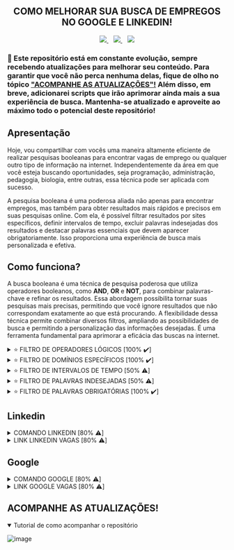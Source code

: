 <!-- 
Eu escolhi combinar códigos em markdown e html, pois eles se complementam mutuamente. Por exemplo, enquanto o markdown pode ser útil para a maioria das formatações de texto, como títulos e listas, ele não oferece suporte para alinhar o texto no centro e algumas outras funcionalidades avançadas. É aí que o html entra, permitindo preencher essas lacunas. No entanto, reconheço que o html pode ser mais verboso em comparação com o markdown, tornando o código mais extenso. Portanto, sempre que possível, opto pelo markdown para manter o código mais limpo e legível.
-->

<!-- TÍTULO -->
<!-- HTML -->
<h2 align="center">
  COMO MELHORAR SUA BUSCA DE EMPREGOS NO GOOGLE E LINKEDIN!
</h2>

<!-- BADGES -->
<!-- HTML -->
<div align="center">
  <a href="https://github.com/steteler">
    <img src="https://img.shields.io/github/followers/steteler.svg?style=social&label=Followers&maxAge=2592000&cacheSeconds=3600"/>
  </a>
  &nbsp;&nbsp;
  <a href="#">
    <img src="https://img.shields.io/github/stars/steteler/steteler-jobs-search-tips.svg?style=social&cacheSeconds=3600"/>
  </a>
  &nbsp;&nbsp;
  <a href="#">
    <img src="https://img.shields.io/github/watchers/steteler/steteler-jobs-search-tips.svg?style=social&cacheSeconds=3600"/>
  </a>
</div>

<!-- AVISOS -->
<!-- MARKDOWN -->
### 🚨 Este repositório está em constante evolução, sempre recebendo atualizações para melhorar seu conteúdo. Para garantir que você não perca nenhuma delas, fique de olho no tópico <a href="#acompanhe-as-atualizações">"ACOMPANHE AS ATUALIZAÇÕES"!</a> Além disso, em breve, adicionarei scripts que irão aprimorar ainda mais a sua experiência de busca. Mantenha-se atualizado e aproveite ao máximo todo o potencial deste repositório!

<!-- APRESENTAÇÃO -->
<!-- MARKDOWN -->
## Apresentação
Hoje, vou compartilhar com vocês uma maneira altamente eficiente de realizar pesquisas booleanas para encontrar vagas de emprego ou qualquer outro tipo de informação na internet. Independentemente da área em que você esteja buscando oportunidades, seja programação, administração, pedagogia, biologia, entre outras, essa técnica pode ser aplicada com sucesso.

A pesquisa booleana é uma poderosa aliada não apenas para encontrar empregos, mas também para obter resultados mais rápidos e precisos em suas pesquisas online. Com ela, é possível filtrar resultados por sites específicos, definir intervalos de tempo, excluir palavras indesejadas dos resultados e destacar palavras essenciais que devem aparecer obrigatoriamente. Isso proporciona uma experiência de busca mais personalizada e efetiva.

<!-- COMO FUNCIONA -->
<!-- MARKDOWN -->
## Como funciona?
A busca booleana é uma técnica de pesquisa poderosa que utiliza operadores booleanos, como <b>AND</b>, <b>OR</b> e <b>NOT</b>, para combinar palavras-chave e refinar os resultados. Essa abordagem possibilita tornar suas pesquisas mais precisas, permitindo que você ignore resultados que não correspondam exatamente ao que está procurando. A flexibilidade dessa técnica permite combinar diversos filtros, ampliando as possibilidades de busca e permitindo a personalização das informações desejadas. É uma ferramenta fundamental para aprimorar a eficácia das buscas na internet.

<!-- FILTROS LÓGICOS -->
<!-- HTML -->
<details>
  <summary>⭐ FILTRO DE OPERADORES LÓGICOS [100% ✔️]</summary>
  <br />

  O filtro de operadores lógicos, como <b>"AND"</b>, <b>"OR"</b> e <b>"NOT"</b>, permite combinar palavras-chave e obter resultados mais precisos. Esses operadores são valiosos para refinar pesquisas e restringir os resultados de acordo com critérios específicos.

## AND (E)

* Exemplo 1: `🍉 AND 🍇`
    * Retorna: Resultados que contenham ambas as palavras "🍉" e "🍇".
* Exemplo 2: `melancia AND uva`
    * Retorna: Resultados que contenham ambas as palavras "melancia" e "uva".

## OR (OU)

* Exemplo 1: `🍉 OR 🍇`
    * Retorna: Resultados que contenham qualquer uma das palavras "🍉" ou "🍇", ou ambas.
* Exemplo 2: `melancia OR uva`
    * Retorna: Resultados que contenham qualquer uma das palavras "melancia" ou "uva", ou ambas.

## NOT (NÃO)

* Exemplo 1: `🍉 NOT 🍇`
    * Retorna: Resultados que contenham "🍉", mas excluindo aquelas que também mencionam "🍇".
* Exemplo 2: `melancia NOT uva`
    * Retorna: Resultados que contenham "melancia", mas excluindo aquelas que também mencionam "uva".

## Uso de parênteses para agrupar termos

* Exemplo 1: `🍉 AND (🍇 OR 🍌)`
    * Retorna: Resultados que contenham "🍉" e, em seguida, qualquer uma das palavras "🍇" ou "🍌".
* Exemplo 2: `melancia AND (uva OR banana)`
    * Retorna: Resultados que contenham "melancia" e, em seguida, qualquer uma das palavras "uva" ou "banana".

## Combinação de operadores

* Exemplo 1: `(🍉 OR 🍅) AND (🍇 OR 🍌)`
    * Retorna: Resultados que contenham "🍉" ou "🍅" e também "🍇" ou "🍌".
* Exemplo 2: `(melancia OR tomate) AND (uva OR banana)`
    * Retorna: Resultados que contenham "melancia" ou "tomate" e também "uva" ou "banana".

</details>

<!-- FILTROS DE SITES -->
<!-- HTML -->
<details>
  <summary>⭐ FILTRO DE DOMÍNIOS ESPECÍFICOS [100% ✔️]</summary>
  <br />
  O filtro de site possibilita a exibição ou exclusão de informações de um domínio específico. Essa funcionalidade permite que você refine suas pesquisas e obtenha resultados mais relevantes e direcionados de acordo com suas necessidades.
  <br />
  <br />
  Contudo, é importante ter atenção à sintaxe correta do operador de filtro suportado pelo mecanismo de pesquisa que está sendo utilizado. Cada mecanismo pode adotar sua própria variação para esse propósito, tais como <b>"site:</b>", <b>"inurl:"</b> ou <b>"domain:"</b>. Por isso, familiarizar-se com a sintaxe apropriada é essencial para aproveitar ao máximo essa funcionalidade e obter resultados precisos e pertinentes em suas pesquisas.
  <br />
  <br />
  <ol>
    <li>
      Operador <b>site:DominioDoSite.com</b> ou <b>+site:DominioDoSite.com</b> ~ Exemplos:
      <br />
      <code>💪 site:saude.gov.br</code> ou <code>benefícios do exercício físico site:saude.gov.br</code>
      <br />
      <b>Retorna</b>: Os resultados deste tema estão limitados ao domínio que você especificou. Isso significa que você verá apenas informações relacionadas a esse domínio e nenhum outro domínio será mostrado.
    </li>
    <br />
    <li>
      Operador <b>-site:DominioDoSite.com</b> ~ Exemplos:
      <br />
      <code>💪 -site:saude.gov.br</code> ou <code>benefícios do exercício físico -site:saude.gov.br</code>
      <br />
      <b>Retorna</b>: Os resultados não mostrarão informações provenientes do domínio que você especificou. Eles serão obtidos de outras fontes, excluindo completamente qualquer conteúdo vinculado a esse domínio em particular.
    </li>
  </ol>
</details>

<!-- FILTROS DE INTERVALOS DE TEMPO -->
<!-- HTML -->
<details>
  <summary>⭐ FILTRO DE INTERVALOS DE TEMPO [50% ⚠️]</summary>
  <br />
  Caso queira visualizar apenas resultados recentes, pode utilizar filtros de tempo para delimitar a pesquisa a um período específico, como "últimos 6 meses" ou "último ano".
  <br />
  <br />
  O filtro de intervalo de tempo na pesquisa booleana é uma ferramenta que permite restringir os resultados da busca para um período específico. Ele é muito útil quando você deseja encontrar informações relevantes em um intervalo de tempo particular ou acompanhar eventos e notícias ocorridos dentro de um determinado período.

  A sintaxe geral para usar o filtro de intervalo de tempo varia dependendo do mecanismo de pesquisa, mas geralmente segue o formato:
  
  <code>termo de pesquisa data_inicial..data_final</code>
  
  Aqui está como funciona e alguns exemplos:
  
  Pesquisa em um intervalo específico de tempo:
  Suponha que você queira pesquisar sobre "tecnologia espacial" em notícias apenas do ano de 2022. Sua pesquisa seria:
  <code>tecnologia espacial 01/01/2022..31/12/2022</code>
  
  Isso retornará resultados relacionados à tecnologia espacial, mas limitados às notícias e eventos ocorridos no ano de 2022.
  
  Intervalo aberto de tempo:
  Você também pode usar um intervalo aberto para pesquisar até uma data específica. Por exemplo:
  <code>crise econômica ..31/12/2020</code>
  
  Isso retornará informações sobre a crise econômica, mas apenas até o final de 2020, excluindo resultados mais recentes.
  
  Intervalo de tempo com filtros adicionais:
  O filtro de intervalo de tempo também pode ser combinado com outros filtros booleanos para refinar ainda mais os resultados. Por exemplo:
  <code>futebol site:esporte.com 01/01/2021..31/12/2021</code>
  
  Essa pesquisa retornará informações sobre futebol, mas apenas no site "esporte.com" e restritas ao ano de 2021.
  
  Lembre-se de que é importante utilizar o formato correto da data, conforme o padrão do mecanismo de pesquisa que você está usando. Além disso, nem todos os mecanismos de pesquisa suportam esse tipo de filtro, portanto, verifique a documentação específica do mecanismo de busca para garantir que o recurso esteja disponível e para entender a sintaxe correta a ser usada. Com o filtro de intervalo de tempo, você pode refinar sua pesquisa e obter resultados mais relevantes e atualizados.
</details>

<!-- FILTRO PALAVRAS INDESEJADAS -->
<!-- HTML -->
<details>
  <summary>⭐ FILTRO DE PALAVRAS INDESEJADAS [50% ⚠️]</summary>
  <br />
  O filtro de palavras indesejadas na pesquisa booleana, usando os operadores "NOT" e "-", permite excluir certas palavras ou termos da sua consulta de busca para refinar os resultados e obter informações mais relevantes.

  - Operador "NOT": É usado para excluir palavras específicas dos resultados da pesquisa. Quando você usa o "NOT" antes de uma palavra ou termo, está instruindo o mecanismo de busca a ignorar resultados que contenham essa palavra. Por exemplo:
  Pesquisa: "Inteligência Artificial NOT robôs"
  Resultados: Esta pesquisa retornará páginas relacionadas à inteligência artificial, mas excluirá aquelas que também mencionam a palavra "robôs".

  - O operador "-" também é usado para excluir palavras ou termos da pesquisa. É muito semelhante ao "NOT" e pode ser usado de forma intercambiável. Por exemplo:
  Pesquisa: "Viagem -praia"
  Resultados: Esta pesquisa retornará informações sobre viagens, mas não incluirá resultados que mencionem a palavra "praia".
  
  - A principal diferença entre o "NOT" e o "-" é que o "NOT" geralmente é suportado por mecanismos de busca avançados que permitem consultas booleanas completas, enquanto o "-" é mais comum em mecanismos de busca mais simples, como os encontrados em mecanismos de busca de sites específicos.
</details>

<!-- FILTRO PALAVRAS OBRIGATÓRIAS -->
<!-- HTML -->
<details>
  <summary>⭐ FILTRO DE PALAVRAS OBRIGATÓRIAS [100% ✔️]</summary>
  <br />

  O filtro de palavras obrigatórias é realizado usando os operadores "**AND**" e "**+**". Esses operadores permitem que você especifique palavras ou termos que devem estar presentes em todos os resultados da pesquisa, tornando-a mais precisa e focada.
  
  A principal diferença entre o "**AND**" e o "**+**" é que o "**AND**" geralmente é suportado por mecanismos de busca avançados que permitem consultas booleanas completas, enquanto o "**+**" é mais comum em mecanismos de busca mais simples, como os encontrados em mecanismos de busca de sites específicos.


## OPERADOR AND (E)

* Exemplo 1: `🧠 AND 🤖`
    * **Retorna**: Os resultados relacionados à "🧠" e que também mencionem a palavra "🤖".
* Exemplo 2: `Inteligência Artificial AND robôs`
    * **Retorna**: Os resultados relacionados à "inteligência artificial" e que também mencionem a palavra "robôs".

## OPERADOR + (mais)

* Exemplo 1: `👨‍💻 +💡`
    * **Retorna**: Os resultados relacionados à "👨‍💻" e que também mencionem a palavra "💡".
* Exemplo 2: `tecnologia +inovação`
    * **Retorna**: Os resultados relacionados à "tecnologia" que também mencionem a palavra "inovação".

</details>

<!-- LINKEDIN CÓDIGO E SITE -->
<!-- MARKDOWN -->
## Linkedin
<!-- HTML -->
<details>
  <summary>COMANDO LINKEDIN [80% ⚠️]</summary>
  <code>Javascript OR Typescript OR Node OR Python OR SQL OR MySQL OR HTML OR CSS OR MongoDB OR Express OR React</code>
  </br>
  </br>
  <p>
    🚨 Lembrando que, algumas empresas elas criam um post no linkedin divulgando as vagas para evitar cobranças ao criar na categoria de vagas. Lembre-se também de selecionar os filtros do linkedin ou clique no link que já deixei disponibilizado, ele já contém os filtros.
  </p>
</details>

<details>
  <summary>LINK LINKEDIN VAGAS [80% ⚠️]</summary>
  </br>
  <a href="https://www.linkedin.com/jobs/search/?currentJobId=3661517854&f_E=1%2C2%2C3&f_WT=2&geoId=106057199&keywords=Javascript%20OR%20Typescript%20OR%20Node%20OR%20Python%20OR%20SQL%20OR%20MySQL%20OR%20HTML%20OR%20CSS%20OR%20MongoDB%20OR%20Express%20OR%20React&location=Brasil&refresh=true">
    Clique aqui par ser redirecionado ao Linkedin!
  </a>
</details>

<!-- GOOGLE CÓDIGO E SITE -->
<!-- MARKDOWN -->
## Google
<!-- HTML -->
<details>
  <summary>COMANDO GOOGLE [80% ⚠️]</summary>
  <code>(Javascript OR Typescript OR Node OR Python OR SQL OR MySQL OR HTML OR CSS OR MongoDB OR Express OR React) AND (estagio OR trainee OR junior) AND (remoto OR home-office)</code>
  </br>
  </br>
  🚨 Você também pode usar a ferramenta de filtragem do google para ser mais assertivo, também deixei essa opção habilitada no link.
</details>

<details>
  <summary>LINK GOOGLE VAGAS [80% ⚠️]</summary>
  </br>
  <a href="https://www.google.com/search?q=Javascript+OR+Typescript+OR+Node+OR+Python+OR+SQL+OR+MySQL+OR+HTML+OR+CSS+OR+MongoDB+OR+Express+OR+React+AND+estagio+OR+trainee+OR+junior+AND+remoto+OR+home-office&biw=1366&bih=625&ei=cg2yZK7FGJ7e1sQPsI-N2A4&ved=0ahUKEwiuxrvt3Y-AAxUer5UCHbBHA-sQ4dUDCA8&uact=5&oq=Javascript+OR+Typescript+OR+Node+OR+Python+OR+SQL+OR+MySQL+OR+HTML+OR+CSS+OR+MongoDB+OR+Express+OR+React+AND+estagio+OR+trainee+OR+junior+AND+remoto+OR+home-office&gs_lp=Egxnd3Mtd2l6LXNlcnAiowFKYXZhc2NyaXB0IE9SIFR5cGVzY3JpcHQgT1IgTm9kZSBPUiBQeXRob24gT1IgU1FMIE9SIE15U1FMIE9SIEhUTUwgT1IgQ1NTIE9SIE1vbmdvREIgT1IgRXhwcmVzcyBPUiBSZWFjdCBBTkQgZXN0YWdpbyBPUiB0cmFpbmVlIE9SIGp1bmlvciBBTkQgcmVtb3RvIE9SIGhvbWUtb2ZmaWNlSABQAFgAcAB4AZABAJgBAKABAKoBALgBA8gBAPgBAeIDBBgAIEE&sclient=gws-wiz-serp">
    Clique aqui par ser redirecionado ao Google!
  </a>
</details>

<!-- ACOMPANHE AS ATUALIZAÇÕES -->
<!-- MARKDOWN -->
## ACOMPANHE AS ATUALIZAÇÕES!
<!-- HTML -->
<details open>
  <summary>
    Tutorial de como acompanhar o repositório
  </summary>

  <!-- MARKDOWN -->
  ![image](https://github.com/steteler/steteler-jobs-search-tips/assets/12498746/7cebf0e6-6d0d-470d-ad23-5d6b9fb887b0)
</details>
